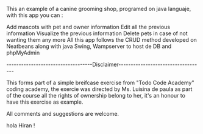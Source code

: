 This an example of a canine grooming shop, programed on java languaje, with this app you can :

Add mascots with pet and owner information
Edit all the previous information
Visualize the previous information
Delete pets in case of not wanting them any more
All this app follows the CRUD method developed on Neatbeans along with java Swing, Wampserver to host de DB and phpMyAdmin

-----------------------------------Disclaimer-----------------------------------

This forms part of a simple breifcase exercise from "Todo Code Academy" coding academy, the exercie was directed by Ms. Luisina de paula as part of the course all the rights of ownership belong to her, it's an honour to have this exercise as example.

All comments and suggestions are welcome.

hola Hiran ! 